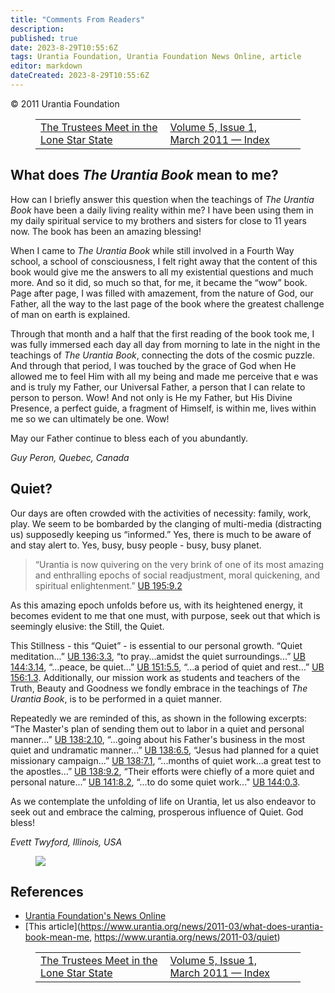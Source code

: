 ```yaml
---
title: "Comments From Readers"
description: 
published: true
date: 2023-8-29T10:55:6Z
tags: Urantia Foundation, Urantia Foundation News Online, article
editor: markdown
dateCreated: 2023-8-29T10:55:6Z
---
```


<p class="v-card v-sheet theme--light gray lighten-3 px-2">© 2011 Urantia Foundation</p>
<figure class="table chapter-navigator">
  <table>
    <tbody>
      <tr>
        <td>
        <a href="/en/article/Suzanne_Kelly/The_Trustees_Meet_in_the_Lone_Star_State">
          <span class="mdi mdi-arrow-left-drop-circle"></span><span class="pl-2">The Trustees Meet in the Lone Star State</span>
        </a>
        </td>
        <td>
        <a href="/en/index/articles_uf_news_online#volume-5-issue-1-march-2011">
          <span class="mdi mdi-book-open-variant"></span><span class="pl-2">Volume 5, Issue 1, March 2011 — Index</span>
        </a>
        </td>
        <td>
        </td>
      </tr>
    </tbody>
  </table>
</figure>


## What does _The Urantia Book_ mean to me?

How can I briefly answer this question when the teachings of _The Urantia Book_ have been a daily living reality within me? I have been using them in my daily spiritual service to my brothers and sisters for close to 11 years now. The book has been an amazing blessing!

When I came to _The Urantia Book_ while still involved in a Fourth Way school, a school of consciousness, I felt right away that the content of this book would give me the answers to all my existential questions and much more. And so it did, so much so that, for me, it became the “wow” book. Page after page, I was filled with amazement, from the nature of God, our Father, all the way to the last page of the book where the greatest challenge of man on earth is explained.

Through that month and a half that the first reading of the book took me, I was fully immersed each day all day from morning to late in the night in the teachings of _The Urantia Book_, connecting the dots of the cosmic puzzle. And through that period, I was touched by the grace of God when He allowed me to feel Him with all my being and made me perceive that e was and is truly my Father, our Universal Father, a person that I can relate to person to person. Wow! And not only is He my Father, but His Divine Presence, a perfect guide, a fragment of Himself, is within me, lives within me so we can ultimately be one. Wow!

May our Father continue to bless each of you abundantly.

_Guy Peron, Quebec, Canada_

## Quiet?

Our days are often crowded with the activities of necessity: family, work, play. We seem to be bombarded by the clanging of multi-media (distracting us) supposedly keeping us “informed.” Yes, there is much to be aware of and stay alert to. Yes, busy, busy people - busy, busy planet.

> “Urantia is now quivering on the very brink of one of its most amazing and enthralling epochs of social readjustment, moral quickening, and spiritual enlightenment.” <a id="a49_168"></a>[UB 195:9.2](/en/The_Urantia_Book/195#p9_2)

As this amazing epoch unfolds before us, with its heightened energy, it becomes evident to me that one must, with purpose, seek out that which is seemingly elusive: the Still, the Quiet.

This Stillness - this “Quiet” - is essential to our personal growth. “Quiet meditation...” <a id="a53_91"></a>[UB 136:3.3](/en/The_Urantia_Book/136#p3_3), “to pray...amidst the quiet surroundings...” <a id="a53_181"></a>[UB 144:3.14](/en/The_Urantia_Book/144#p3_14), “...peace, be quiet...” <a id="a53_252"></a>[UB 151:5.5](/en/The_Urantia_Book/151#p5_5), “...a period of quiet and rest...” <a id="a53_332"></a>[UB 156:1.3](/en/The_Urantia_Book/156#p1_3). Additionally, our mission work as students and teachers of the Truth, Beauty and Goodness we fondly embrace in the teachings of _The Urantia Book_, is to be performed in a quiet manner.

Repeatedly we are reminded of this, as shown in the following excerpts: “The Master's plan of sending them out to labor in a quiet and personal manner...” <a id="a55_155"></a>[UB 138:2.10](/en/The_Urantia_Book/138#p2_10), “...going about his Father's business in the most quiet and undramatic manner...” <a id="a55_284"></a>[UB 138:6.5](/en/The_Urantia_Book/138#p6_5), “Jesus had planned for a quiet missionary campaign...” <a id="a55_384"></a>[UB 138:7.1](/en/The_Urantia_Book/138#p7_1), “...months of quiet work...a great test to the apostles...” <a id="a55_489"></a>[UB 138:9.2](/en/The_Urantia_Book/138#p9_2), “Their efforts were chiefly of a more quiet and personal nature...” <a id="a55_602"></a>[UB 141:8.2](/en/The_Urantia_Book/141#p8_2), “...to do some quiet work..." <a id="a55_677"></a>[UB 144:0.3](/en/The_Urantia_Book/144#p0_3).

As we contemplate the unfolding of life on Urantia, let us also endeavor to seek out and embrace the calming, prosperous influence of Quiet. God bless!

_Evett Twyford, Illinois, USA_

<figure id="Figure_1" class="image urantiapedia">
<img src="/image/article/UF_News_Online/2011_03/050.jpg">
</figure>

## References

- [Urantia Foundation's News Online](https://www.urantia.org/urantia-foundation/newsletter-pdf-archives)
- [This article](https://www.urantia.org/news/2011-03/what-does-urantia-book-mean-me, https://www.urantia.org/news/2011-03/quiet)

<figure class="table chapter-navigator">
  <table>
    <tbody>
      <tr>
        <td>
        <a href="/en/article/Suzanne_Kelly/The_Trustees_Meet_in_the_Lone_Star_State">
          <span class="mdi mdi-arrow-left-drop-circle"></span><span class="pl-2">The Trustees Meet in the Lone Star State</span>
        </a>
        </td>
        <td>
        <a href="/en/index/articles_uf_news_online#volume-5-issue-1-march-2011">
          <span class="mdi mdi-book-open-variant"></span><span class="pl-2">Volume 5, Issue 1, March 2011 — Index</span>
        </a>
        </td>
        <td>
        </td>
      </tr>
    </tbody>
  </table>
</figure>
